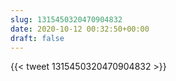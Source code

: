 ```yaml
---
slug: 1315450320470904832
date: 2020-10-12 00:32:50+00:00
draft: false
---
```


{{< tweet 1315450320470904832 >}}
